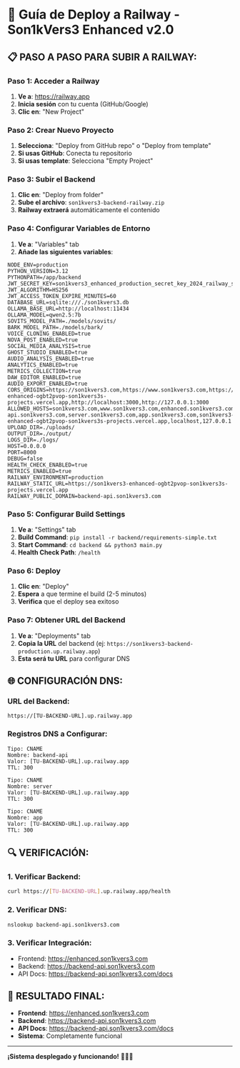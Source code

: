 # 🚀 Guía de Deploy a Railway - Son1kVers3 Enhanced v2.0

## 📋 **PASO A PASO PARA SUBIR A RAILWAY:**

### **Paso 1: Acceder a Railway**
1. **Ve a**: https://railway.app
2. **Inicia sesión** con tu cuenta (GitHub/Google)
3. **Clic en**: "New Project"

### **Paso 2: Crear Nuevo Proyecto**
1. **Selecciona**: "Deploy from GitHub repo" o "Deploy from template"
2. **Si usas GitHub**: Conecta tu repositorio
3. **Si usas template**: Selecciona "Empty Project"

### **Paso 3: Subir el Backend**
1. **Clic en**: "Deploy from folder"
2. **Sube el archivo**: `son1kvers3-backend-railway.zip`
3. **Railway extraerá** automáticamente el contenido

### **Paso 4: Configurar Variables de Entorno**
1. **Ve a**: "Variables" tab
2. **Añade las siguientes variables**:

```
NODE_ENV=production
PYTHON_VERSION=3.12
PYTHONPATH=/app/backend
JWT_SECRET_KEY=son1kvers3_enhanced_production_secret_key_2024_railway_secure
JWT_ALGORITHM=HS256
JWT_ACCESS_TOKEN_EXPIRE_MINUTES=60
DATABASE_URL=sqlite:///./son1kvers3.db
OLLAMA_BASE_URL=http://localhost:11434
OLLAMA_MODEL=qwen2.5:7b
SOVITS_MODEL_PATH=./models/sovits/
BARK_MODEL_PATH=./models/bark/
VOICE_CLONING_ENABLED=true
NOVA_POST_ENABLED=true
SOCIAL_MEDIA_ANALYSIS=true
GHOST_STUDIO_ENABLED=true
AUDIO_ANALYSIS_ENABLED=true
ANALYTICS_ENABLED=true
METRICS_COLLECTION=true
DAW_EDITOR_ENABLED=true
AUDIO_EXPORT_ENABLED=true
CORS_ORIGINS=https://son1kvers3.com,https://www.son1kvers3.com,https://enhanced.son1kvers3.com,https://v2.son1kvers3.com,https://son1kvers3-enhanced-ogbt2pvop-son1kvers3s-projects.vercel.app,http://localhost:3000,http://127.0.0.1:3000
ALLOWED_HOSTS=son1kvers3.com,www.son1kvers3.com,enhanced.son1kvers3.com,v2.son1kvers3.com,backend-api.son1kvers3.com,server.son1kvers3.com,app.son1kvers3.com,son1kvers3-enhanced-ogbt2pvop-son1kvers3s-projects.vercel.app,localhost,127.0.0.1
UPLOAD_DIR=./uploads/
OUTPUT_DIR=./output/
LOGS_DIR=./logs/
HOST=0.0.0.0
PORT=8000
DEBUG=false
HEALTH_CHECK_ENABLED=true
METRICS_ENABLED=true
RAILWAY_ENVIRONMENT=production
RAILWAY_STATIC_URL=https://son1kvers3-enhanced-ogbt2pvop-son1kvers3s-projects.vercel.app
RAILWAY_PUBLIC_DOMAIN=backend-api.son1kvers3.com
```

### **Paso 5: Configurar Build Settings**
1. **Ve a**: "Settings" tab
2. **Build Command**: `pip install -r backend/requirements-simple.txt`
3. **Start Command**: `cd backend && python3 main.py`
4. **Health Check Path**: `/health`

### **Paso 6: Deploy**
1. **Clic en**: "Deploy"
2. **Espera** a que termine el build (2-5 minutos)
3. **Verifica** que el deploy sea exitoso

### **Paso 7: Obtener URL del Backend**
1. **Ve a**: "Deployments" tab
2. **Copia la URL** del backend (ej: `https://son1kvers3-backend-production.up.railway.app`)
3. **Esta será tu URL** para configurar DNS

## 🌐 **CONFIGURACIÓN DNS:**

### **URL del Backend:**
```
https://[TU-BACKEND-URL].up.railway.app
```

### **Registros DNS a Configurar:**
```
Tipo: CNAME
Nombre: backend-api
Valor: [TU-BACKEND-URL].up.railway.app
TTL: 300

Tipo: CNAME
Nombre: server
Valor: [TU-BACKEND-URL].up.railway.app
TTL: 300

Tipo: CNAME
Nombre: app
Valor: [TU-BACKEND-URL].up.railway.app
TTL: 300
```

## 🔍 **VERIFICACIÓN:**

### **1. Verificar Backend:**
```bash
curl https://[TU-BACKEND-URL].up.railway.app/health
```

### **2. Verificar DNS:**
```bash
nslookup backend-api.son1kvers3.com
```

### **3. Verificar Integración:**
- Frontend: https://enhanced.son1kvers3.com
- Backend: https://backend-api.son1kvers3.com
- API Docs: https://backend-api.son1kvers3.com/docs

## 🎯 **RESULTADO FINAL:**

- **Frontend**: https://enhanced.son1kvers3.com
- **Backend**: https://backend-api.son1kvers3.com
- **API Docs**: https://backend-api.son1kvers3.com/docs
- **Sistema**: Completamente funcional

---

**¡Sistema desplegado y funcionando!** 🎵🚀✨

